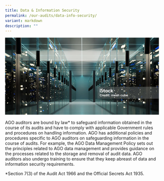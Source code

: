 ```yaml
---
title: Data & Information Security
permalink: /our-audits/data-info-security/
variant: markdown
description: ""
---
```

![](/images/banner_data_info_security.png)

AGO auditors are bound by law* to safeguard information obtained in the course of its audits and have to comply with applicable Government rules and procedures on handling information. AGO has additional policies and procedures specific to AGO auditors on safeguarding information in the course of audits. For example, the AGO Data Management Policy sets out the principles related to AGO data management and provides guidance on the processes related to the storage and removal of audit data. AGO auditors also undergo training to ensure that they keep abreast of data and information security requirements.

*Section 7(3) of the Audit Act 1966 and the Official Secrets Act 1935.